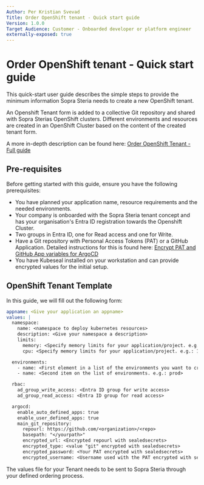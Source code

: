 ```yaml
---
Author: Per Kristian Svevad
Title: Order OpenShift tenant - Quick start guide
Version: 1.0.0
Target Audience: Customer - Onboarded developer or platform engineer
externally-exposed: true
--- 
```




# Order OpenShift tenant - Quick start guide

This quick-start user guide describes the simple steps to provide the minimum information Sopra Steria needs to create a new OpenShift tenant. 

An Openshift Tenant form is added to a collective Git repository and shared with Sopra Sterias OpenShift clusters. Different environments and resources are created in an OpenShift Cluster based on the content of the created tenant form.

A more in-depth description can be found here: [Order OpenShift Tenant - Full guide](Order-openshift-tenant.md)

## Pre-requisites
Before getting started with this guide, ensure you have the following prerequisites:

- You have planned your application name, resource requirements and the needed environments. 
- Your company is onboarded with the Sopra Steria tenant concept and has your organisation's Entra ID registration towards the Openshift Cluster. 
- Two groups in Entra ID, one for Read access and one for Write. 
- Have a Git repository with Personal Access Tokens (PAT) or a GitHub Application. Detailed instructions for this is found here: [Encrypt PAT and GitHub App variables for ArgoCD](Encrypt-PAT-and-GitHub-App-variables-for-argo-CD.md)
- You have Kubeseal installed on your workstation and can provide encrypted values for the initial setup.

## OpenShift Tenant Template

In this guide, we will fill out the following form:
```yaml
appname: <Give your application an appname>
values: |
  namespace:
    name: <namespace to deploy kubernetes resources>
    description: <Give your namespace a description>
    limits:
      memory: <Specify memory limits for your application/project. e.g.: 2Gi>
      cpu: <Specify memory limits for your application/project. e.g.: 1>

  environments:
    - name: <First element in a list of the environments you want to create. e.g.: test>
    - name: <Second item on the list of environments. e.g.: prod>

  rbac:
    ad_group_write_access: <Entra ID group for write access>
    ad_group_read_access: <Entra ID group for read access>

  argocd: 
    enable_auto_defined_apps: true
    enable_user_defined_apps: true
    main_git_repository:
      repourl: https://github.com/<organization>/<repo>
      basepath: "</yourpath>"
      encrypted_url: <Encrypted repourl with sealedsecrets>
      encrypted_type: <value "git" encrypted with sealedsecrets>
      encrypted_password: <Your PAT encrypted with sealedsecrets>
      encrypted_username: <Username used with the PAT encrypted with sealedsecrets>
```

The values file for your Tenant needs to be sent to Sopra Steria through your defined ordering process.